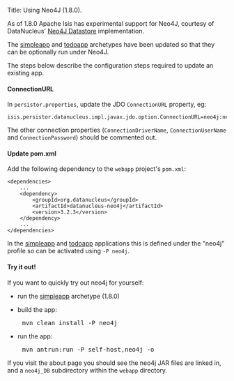 Title: Using Neo4J (1.8.0).

[//]: # (content copied to _user-guide_more-advanced_neo4j)

As of 1.8.0 Apache Isis has experimental support for Neo4J, courtesy of DataNucleus' [Neo4J Datastore](http://www.datanucleus.org/products/datanucleus/datastores/neo4j.html) implementation.

The [simpleapp](../../../intro/getting-started/simpleapp-archetype.html) and [todoapp](../../../intro/getting-started/simpleapp-archetype.html) archetypes have been updated so that they can be optionally run under Neo4J.

The steps below describe the configuration steps required to update an existing app.

#### ConnectionURL

In `persistor.properties`, update the JDO `ConnectionURL` property, eg:

    isis.persistor.datanucleus.impl.javax.jdo.option.ConnectionURL=neo4j:neo4j_DB

The other connection properties (`ConnectionDriverName`, `ConnectionUserName` and `ConnectionPassword`) should be commented out.


#### Update pom.xml

Add the following dependency to the `webapp` project's `pom.xml`:

    <dependencies>
        ...
        <dependency>
            <groupId>org.datanucleus</groupId>
            <artifactId>datanucleus-neo4j</artifactId>
            <version>3.2.3</version>
        </dependency>
        ...
    </dependencies>

In the [simpleapp](../../../intro/getting-started/simpleapp-archetype.html) and [todoapp](../../../intro/getting-started/simpleapp-archetype.html) applications this is defined under the "neo4j" profile so can be activated using `-P neo4j`.


#### Try it out!

If you want to quickly try out neo4j for yourself:

* run the [simpleapp](../../../intro/getting-started/simpleapp-archetype.html) archetype (1.8.0)

* build the app:

<pre>
    mvn clean install -P neo4j
</pre>

* run the app:

<pre>
    mvn antrun:run -P self-host,neo4j -o
</pre>

If you visit the about page you should see the neo4j JAR files are linked in, and a `neo4j_DB` subdirectory within the `webapp` directory.